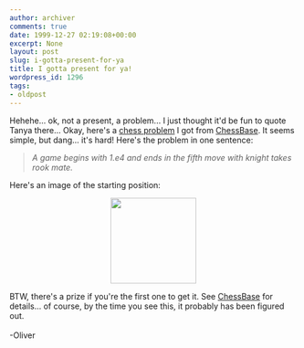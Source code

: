 ```yaml
---
author: archiver
comments: true
date: 1999-12-27 02:19:08+00:00
excerpt: None
layout: post
slug: i-gotta-present-for-ya
title: I gotta present for ya!
wordpress_id: 1296
tags:
- oldpost
---
```


Hehehe... ok, not a present, a problem... I just thought it'd be fun to quote Tanya there... Okay, here's a <a href="http://www.chessbase.com/puzzle/lang_eng.htm" target="_blank">chess problem</a> I got from <a href="http://www.chessbase.com" target="_blank">ChessBase</a>. It seems simple, but dang... it's hard! Here's the problem in one sentence:<i><blockquote>A game begins with 1.e4 and ends in the fifth move with knight takes rook mate.</blockquote></i>Here's an image of the starting position:<p><center><img src="http://www.oliverweb.com/stuff/chess.gif" width=150 height=150></center><p>BTW, there's a prize if you're the first one to get it. See <a href="http://www.chessbase.com/puzzle/lang_eng.htm" target="_blank">ChessBase</a> for details... of course, by the time you see this, it probably has been figured out.<br /><br />-Oliver